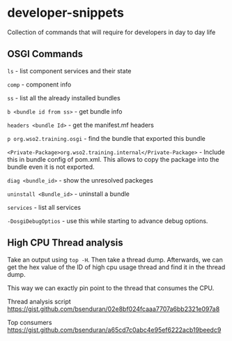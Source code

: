 # developer-snippets
Collection of commands that will require for developers in day to day life

## OSGI Commands

`ls` - list component services and their state

`comp` <id> - component info
  
`ss` - list all the already installed bundles

`b <bundle id from ss>` - get bundle info

`headers <bundle Id>` - get the manifest.mf headers

`p org.wso2.training.osgi` - find the bundle that exported this bundle

`<Private-Package>org.wso2.training.internal</Private-Package>` - Include this in bundle config of pom.xml. This allows to copy the package into the bundle even it is not exported.

`diag <bundle_id>` - show the unresolved packeges

`uninstall <Bundle_id>` - uninstall a bundle

`services` - list all services

`-DosgiDebugOptios` - use this while starting to advance debug options.

## High CPU Thread analysis
Take an output using `top -H`. Then take a thread dump. Afterwards, we can get the hex value of the ID of high cpu usage thread and find it in the thread dump.

This way we can exactly pin point to the thread that consumes the CPU.

Thread analysis script
https://gist.github.com/bsenduran/02e8bf024fcaaa7707a6bb2321e097a8

Top consumers
https://gist.github.com/bsenduran/a65cd7c0abc4e95ef6222acb19beedc9
